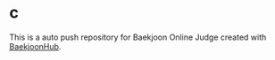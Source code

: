 # c
This is a auto push repository for Baekjoon Online Judge created with [BaekjoonHub](https://github.com/BaekjoonHub/BaekjoonHub).
